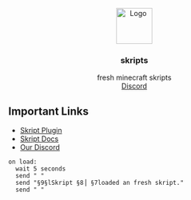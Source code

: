 <p align="center">
  <a href="https://discord.gg/6BFrQQuGUG">
    <img src="https://i.ibb.co/ZxBNKkF/Skripts2.png" alt="Logo" width=72 height=72>
  </a>

  <h3 align="center">skripts</h3>

  <p align="center">
    fresh minecraft skripts
    <br>
    <a href="https://discord.gg/6BFrQQuGUG">Discord</a>
  </p>
</p>

## Important Links

- [Skript Plugin](https://github.com/SkriptLang/Skript/releases)
- [Skript Docs](https://docs.skriptlang.org/)
- [Our Discord](https://dsc.gg/codingufo)



```
on load:
  wait 5 seconds
  send " "
  send "§9§lSkript §8⎥ §7loaded an fresh skript."
  send " "
```
